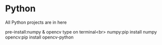 # Python
All Python projects are in here

pre-install:numpy & opencv
type on terminal<br\>
numpy:pip install numpy
opencv:pip install opencv-python
